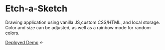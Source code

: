 # Etch-a-Sketch

Drawing application using vanilla JS,custom CSS/HTML, and local storage. Color and size can be adjusted, as well as a rainbow mode for random colors.

[Deployed Demo](https://alexgeis.github.io/Etch-a-Sketch/) &larr;
